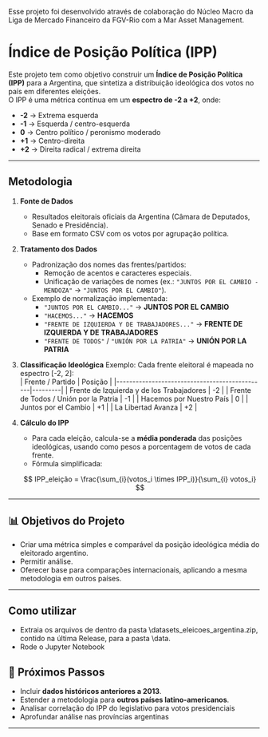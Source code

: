 Esse projeto foi desenvolvido através de colaboração do Núcleo Macro da Liga de Mercado Financeiro da FGV-Rio com a Mar Asset Management.

# Índice de Posição Política (IPP)

Este projeto tem como objetivo construir um **Índice de Posição Política (IPP)** para a Argentina, que sintetiza a distribuição ideológica dos votos no país em diferentes eleições.  
O IPP é uma métrica contínua em um **espectro de -2 a +2**, onde:

- **-2** → Extrema esquerda  
- **-1** → Esquerda / centro-esquerda  
- **0** → Centro político / peronismo moderado  
- **+1** → Centro-direita  
- **+2** → Direita radical / extrema direita  

---

##  Metodologia

1. **Fonte de Dados**  
   - Resultados eleitorais oficiais da Argentina (Câmara de Deputados, Senado e Presidência).  
   - Base em formato CSV com os votos por agrupação política.  

2. **Tratamento dos Dados**  
   - Padronização dos nomes das frentes/partidos:  
     - Remoção de acentos e caracteres especiais.  
     - Unificação de variações de nomes (ex.: `"JUNTOS POR EL CAMBIO - MENDOZA"` → `"JUNTOS POR EL CAMBIO"`).  
   - Exemplo de normalização implementada:  
     - `"JUNTOS POR EL CAMBIO..."` → **JUNTOS POR EL CAMBIO**  
     - `"HACEMOS..."` → **HACEMOS**  
     - `"FRENTE DE IZQUIERDA Y DE TRABAJADORES..."` → **FRENTE DE IZQUIERDA Y DE TRABAJADORES**  
     - `"FRENTE DE TODOS"` / `"UNIÓN POR LA PATRIA"` → **UNIÓN POR LA PATRIA**

3. **Classificação Ideológica** 
   Exemplo:
   Cada frente eleitoral é mapeada no espectro [-2, 2]:  
   | Frente / Partido                              | Posição |
   |-----------------------------------------------|---------|
   | Frente de Izquierda y de los Trabajadores     | -2      |
   | Frente de Todos / Unión por la Patria         | -1      |
   | Hacemos por Nuestro País                      | 0       |
   | Juntos por el Cambio                          | +1      |
   | La Libertad Avanza                            | +2      |

4. **Cálculo do IPP**  
   - Para cada eleição, calcula-se a **média ponderada** das posições ideológicas, usando como pesos a porcentagem de votos de cada frente.  
   - Fórmula simplificada:  

   $$
     IPP_eleição = \frac{\sum_{i}(votos_i \times IPP_i)}{\sum_{i} votos_i}
   $$
---

## 📊 Objetivos do Projeto

- Criar uma métrica simples e comparável da posição ideológica média do eleitorado argentino.  
- Permitir análise.
- Oferecer base para comparações internacionais, aplicando a mesma metodologia em outros países.  

---

## Como utilizar

- Extraia os arquivos de dentro da pasta \datasets_eleicoes_argentina.zip, contido na última Release, para a pasta \data.
- Rode o Jupyter Notebook

## 🚀 Próximos Passos

- Incluir **dados históricos anteriores a 2013**.  
- Estender a metodologia para **outros países latino-americanos**.  
- Analisar correlação do IPP do legislativo para votos presidenciais
- Aprofundar análise nas províncias argentinas

---